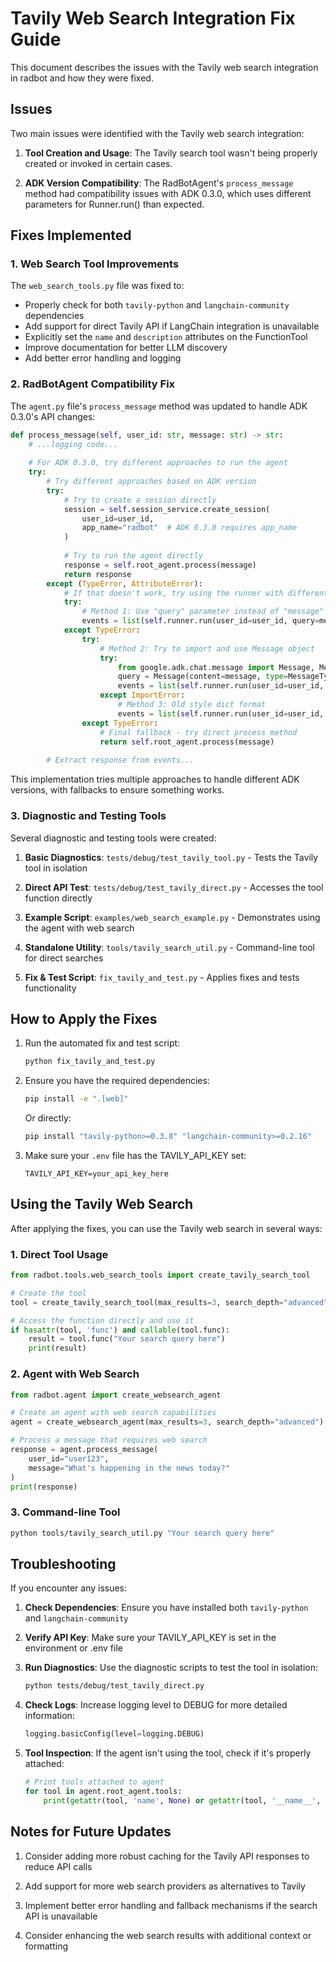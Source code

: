 # Tavily Web Search Integration Fix Guide

This document describes the issues with the Tavily web search integration in radbot and how they were fixed.

## Issues

Two main issues were identified with the Tavily web search integration:

1. **Tool Creation and Usage**: The Tavily search tool wasn't being properly created or invoked in certain cases.
   
2. **ADK Version Compatibility**: The RadBotAgent's `process_message` method had compatibility issues with ADK 0.3.0, which uses different parameters for Runner.run() than expected.

## Fixes Implemented

### 1. Web Search Tool Improvements

The `web_search_tools.py` file was fixed to:

- Properly check for both `tavily-python` and `langchain-community` dependencies
- Add support for direct Tavily API if LangChain integration is unavailable
- Explicitly set the `name` and `description` attributes on the FunctionTool
- Improve documentation for better LLM discovery
- Add better error handling and logging

### 2. RadBotAgent Compatibility Fix

The `agent.py` file's `process_message` method was updated to handle ADK 0.3.0's API changes:

```python
def process_message(self, user_id: str, message: str) -> str:
    # ...logging code...
    
    # For ADK 0.3.0, try different approaches to run the agent
    try:
        # Try different approaches based on ADK version
        try:
            # Try to create a session directly
            session = self.session_service.create_session(
                user_id=user_id, 
                app_name="radbot"  # ADK 0.3.0 requires app_name
            )
            
            # Try to run the agent directly
            response = self.root_agent.process(message)
            return response
        except (TypeError, AttributeError):
            # If that doesn't work, try using the runner with different parameters
            try:
                # Method 1: Use "query" parameter instead of "message"
                events = list(self.runner.run(user_id=user_id, query=message))
            except TypeError:
                try:
                    # Method 2: Try to import and use Message object
                    try:
                        from google.adk.chat.message import Message, MessageType
                        query = Message(content=message, type=MessageType.HUMAN)
                        events = list(self.runner.run(user_id=user_id, query=query))
                    except ImportError:
                        # Method 3: Old style dict format
                        events = list(self.runner.run(user_id=user_id, text=message))
                except TypeError:
                    # Final fallback - try direct process method
                    return self.root_agent.process(message)
        
        # Extract response from events...
```

This implementation tries multiple approaches to handle different ADK versions, with fallbacks to ensure something works.

### 3. Diagnostic and Testing Tools

Several diagnostic and testing tools were created:

1. **Basic Diagnostics**: `tests/debug/test_tavily_tool.py` - Tests the Tavily tool in isolation

2. **Direct API Test**: `tests/debug/test_tavily_direct.py` - Accesses the tool function directly

3. **Example Script**: `examples/web_search_example.py` - Demonstrates using the agent with web search

4. **Standalone Utility**: `tools/tavily_search_util.py` - Command-line tool for direct searches 

5. **Fix & Test Script**: `fix_tavily_and_test.py` - Applies fixes and tests functionality

## How to Apply the Fixes

1. Run the automated fix and test script:
   ```bash
   python fix_tavily_and_test.py
   ```

2. Ensure you have the required dependencies:
   ```bash
   pip install -e ".[web]"
   ```
   Or directly:
   ```bash
   pip install "tavily-python>=0.3.8" "langchain-community>=0.2.16"
   ```

3. Make sure your `.env` file has the TAVILY_API_KEY set:
   ```
   TAVILY_API_KEY=your_api_key_here
   ```

## Using the Tavily Web Search

After applying the fixes, you can use the Tavily web search in several ways:

### 1. Direct Tool Usage

```python
from radbot.tools.web_search_tools import create_tavily_search_tool

# Create the tool
tool = create_tavily_search_tool(max_results=3, search_depth="advanced")

# Access the function directly and use it
if hasattr(tool, 'func') and callable(tool.func):
    result = tool.func("Your search query here")
    print(result)
```

### 2. Agent with Web Search

```python
from radbot.agent import create_websearch_agent

# Create an agent with web search capabilities
agent = create_websearch_agent(max_results=3, search_depth="advanced")

# Process a message that requires web search
response = agent.process_message(
    user_id="user123",
    message="What's happening in the news today?"
)
print(response)
```

### 3. Command-line Tool

```bash
python tools/tavily_search_util.py "Your search query here"
```

## Troubleshooting

If you encounter any issues:

1. **Check Dependencies**: Ensure you have installed both `tavily-python` and `langchain-community`

2. **Verify API Key**: Make sure your TAVILY_API_KEY is set in the environment or .env file

3. **Run Diagnostics**: Use the diagnostic scripts to test the tool in isolation:
   ```bash
   python tests/debug/test_tavily_direct.py
   ```

4. **Check Logs**: Increase logging level to DEBUG for more detailed information:
   ```python
   logging.basicConfig(level=logging.DEBUG)
   ```

5. **Tool Inspection**: If the agent isn't using the tool, check if it's properly attached:
   ```python
   # Print tools attached to agent
   for tool in agent.root_agent.tools:
       print(getattr(tool, 'name', None) or getattr(tool, '__name__', str(tool)))
   ```

## Notes for Future Updates

1. Consider adding more robust caching for the Tavily API responses to reduce API calls

2. Add support for more web search providers as alternatives to Tavily

3. Implement better error handling and fallback mechanisms if the search API is unavailable

4. Consider enhancing the web search results with additional context or formatting
